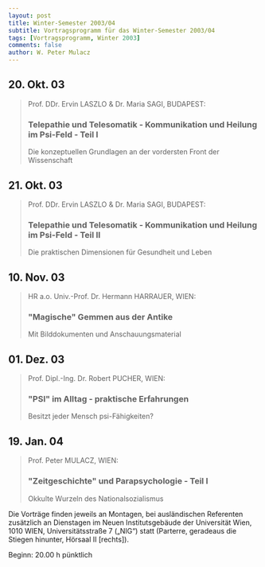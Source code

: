 ```yaml
---
layout: post
title: Winter-Semester 2003/04
subtitle: Vortragsprogramm für das Winter-Semester 2003/04
tags: [Vortragsprogramm, Winter 2003]
comments: false
author: W. Peter Mulacz
---
```


## 20. Okt. 03
> Prof. DDr. Ervin LASZLO & Dr. Maria SAGI, BUDAPEST:
> ### Telepathie und Telesomatik - Kommunikation und Heilung im Psi-Feld - Teil I
> Die konzeptuellen Grundlagen an der vordersten Front der Wissenschaft


## 21. Okt. 03
> Prof. DDr. Ervin LASZLO & Dr. Maria SAGI, BUDAPEST:
> ### Telepathie und Telesomatik - Kommunikation und Heilung im Psi-Feld - Teil II
> Die praktischen Dimensionen für Gesundheit und Leben


## 10. Nov. 03
> HR a.o. Univ.-Prof. Dr. Hermann HARRAUER, WIEN:
> ### "Magische" Gemmen aus der Antike
> Mit Bilddokumenten und Anschauungsmaterial

## 01. Dez. 03
> Prof. Dipl.-Ing. Dr. Robert PUCHER, WIEN:
> ### "PSI" im Alltag - praktische Erfahrungen
> Besitzt jeder Mensch psi-Fähigkeiten?

## 19. Jan. 04
> Prof. Peter MULACZ, WIEN:
> ### "Zeitgeschichte" und Parapsychologie - Teil I
> Okkulte Wurzeln des Nationalsozialismus




Die Vorträge finden jeweils an Montagen, bei ausländischen Referenten zusätzlich an Dienstagen im Neuen Institutsgebäude der Universität Wien,   1010 WIEN,   Universitätsstraße 7 („NIG“) statt  (Parterre, geradeaus die Stiegen hinunter, Hörsaal II [rechts]).

Beginn:   20.00 h pünktlich

 